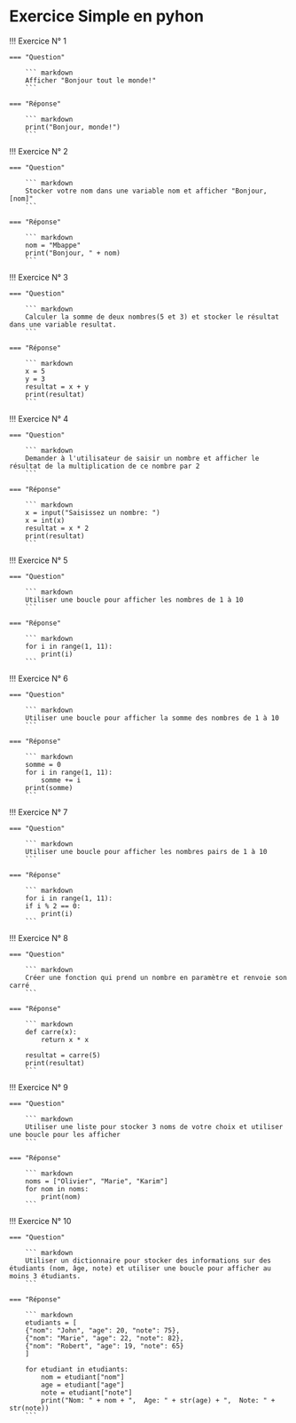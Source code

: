 # Exercice Simple en pyhon


!!! Exercice N° 1

    === "Question"

        ``` markdown
        Afficher "Bonjour tout le monde!"
        ```

    === "Réponse"

        ``` markdown
        print("Bonjour, monde!")
        ```

!!! Exercice N° 2

    === "Question"

        ``` markdown
        Stocker votre nom dans une variable nom et afficher "Bonjour, [nom]"
        ```

    === "Réponse"

        ``` markdown
        nom = "Mbappe"
        print("Bonjour, " + nom)
        ```

!!! Exercice N° 3

    === "Question"

        ``` markdown
        Calculer la somme de deux nombres(5 et 3) et stocker le résultat dans une variable resultat.
        ```

    === "Réponse"

        ``` markdown
        x = 5
        y = 3
        resultat = x + y
        print(resultat)
        ```

!!! Exercice N° 4

    === "Question"

        ``` markdown
        Demander à l'utilisateur de saisir un nombre et afficher le résultat de la multiplication de ce nombre par 2
        ```

    === "Réponse"

        ``` markdown
        x = input("Saisissez un nombre: ")
        x = int(x)
        resultat = x * 2
        print(resultat)
        ```

!!! Exercice N° 5

    === "Question"

        ``` markdown
        Utiliser une boucle pour afficher les nombres de 1 à 10
        ```

    === "Réponse"

        ``` markdown
        for i in range(1, 11):
            print(i)
        ```

!!! Exercice N° 6

    === "Question"

        ``` markdown
        Utiliser une boucle pour afficher la somme des nombres de 1 à 10
        ```

    === "Réponse"

        ``` markdown
        somme = 0
        for i in range(1, 11):
            somme += i
        print(somme)
        ```

!!! Exercice N° 7

    === "Question"

        ``` markdown
        Utiliser une boucle pour afficher les nombres pairs de 1 à 10
        ```

    === "Réponse"

        ``` markdown
        for i in range(1, 11):
        if i % 2 == 0:
            print(i)
        ```

!!! Exercice N° 8

    === "Question"

        ``` markdown
        Créer une fonction qui prend un nombre en paramètre et renvoie son carré
        ```

    === "Réponse"

        ``` markdown
        def carre(x):
            return x * x

        resultat = carre(5)
        print(resultat)
        ```

!!! Exercice N° 9

    === "Question"

        ``` markdown
        Utiliser une liste pour stocker 3 noms de votre choix et utiliser une boucle pour les afficher
        ```

    === "Réponse"

        ``` markdown
        noms = ["Olivier", "Marie", "Karim"]
        for nom in noms:
            print(nom)
        ```

!!! Exercice N° 10

    === "Question"

        ``` markdown
        Utiliser un dictionnaire pour stocker des informations sur des étudiants (nom, âge, note) et utiliser une boucle pour afficher au moins 3 étudiants.
        ```

    === "Réponse"

        ``` markdown
        etudiants = [
        {"nom": "John", "age": 20, "note": 75},
        {"nom": "Marie", "age": 22, "note": 82},
        {"nom": "Robert", "age": 19, "note": 65}
        ]

        for etudiant in etudiants:
            nom = etudiant["nom"]
            age = etudiant["age"]
            note = etudiant["note"]
            print("Nom: " + nom + ",  Age: " + str(age) + ",  Note: " + str(note))
        ```
